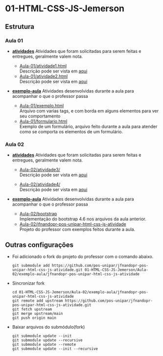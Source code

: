 # 01-HTML-CSS-JS-Jemerson

## Estrutura

### Aula 01

- [**atividades**](./Aula-01/atividades/)
    Atividades que foram solicitadas para serem feitas e entregues, geralmente valem nota.

    - [Aula-01/atividade1.html](./Aula-01/atividades/atividade1.html)  
        Descrição pode ser vista em [aqui](https://pos-unipar.github.io/docs/html-css-js#atividade-1)
    - [Aula-01/atividade2.html](./Aula-01/atividades/atividade2.html)  
    Descrição pode ser vista em [aqui](https://pos-unipar.github.io/docs/html-css-js#atividade-2)

- [**exemplo-aula**](./Aula-01/exemplo-aula/)
    Atividades desenvolvidas durante a aula para acompanhar o que o professor passa

    - [Aula-01/exemplo.html](./Aula-01/exemplo-aula/exemplo.html)  
        Arquivo com varias tags, e com borda em alguns elementos para ver seu comportamento
    - [Aula-01/formulario.html](./Aula-01/exemplo-aula/formulario.html)  
        Exemplo de um formulário, arquivo feito durante a aula para atender como se comporta os elementos de um formulário.

### Aula 02

- [**atividades**](./Aula-02/atividades/)
Atividades que foram solicitadas para serem feitas e entregues, geralmente valem nota.

    - [Aula-02/atividade3/](./Aula-02/atividades/atividade3)  
        Descrição pode ser vista em [aqui](https://pos-unipar.github.io/docs/html-css-js#atividade-3)

    - [Aula-02/atividade4/](./Aula-02/atividades/atividade4)  
    Descrição pode ser vista em [aqui](https://pos-unipar.github.io/docs/html-css-js#atividade-4)

- [**exemplo-aula**](./Aula-02/exemplo-aula/)
    Atividades desenvolvidas durante a aula para acompanhar o que o professor passa

    - [Aula-02/bootstrap](./Aula-02/exemplo-aula/bootstrap/)  
        Implementação do bootstrap 4.6 nos arquivos da aula anterior.
    - [Aula-02/jfnandopr-pos-unipar-html-css-js-atividade](https://github.com/pos-unipar/jfnandopr-pos-unipar-html-css-js-atividade/)  
        Projeto do professor com exemplos feitos durante a aula.


## Outras configurações

- Foi adicionado o fork do projeto do professor com o comando abaixo.  
    ```
    git submodule add https://github.com/pos-unipar/jfnandopr-pos-unipar-html-css-js-atividade.git 01-HTML-CSS-JS-Jemerson/Aula-02/exemplo-aula/jfnandopr-pos-unipar-html-css-js-atividade
    ```

- Sincronizar fork  
    ```
    cd 01-HTML-CSS-JS-Jemerson/Aula-02/exemplo-aula/jfnandopr-pos-unipar-html-css-js-atividade
    git remote add upstream https://github.com/pos-unipar/jfnandopr-pos-unipar-html-css-js-atividade.git
    git fetch upstream
    git merge upstream/main
    git push origin main
    ```
- Baixar arquivos do submódulo(fork)
    ```
    git submodule update --init
    git submodule update --recursive
    git submodule update --remote
    git submodule update --init --recursive
    ```